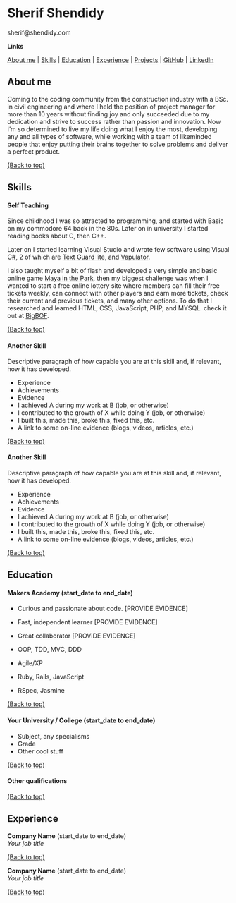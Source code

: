 <h1>Sherif Shendidy</h1> sherif@shendidy.com

**Links**

[About me](#about-me) | [Skills](#skills) | [Education](#education) | [Experience](#experience) | [Projects](#projects) | [GitHub](https://github.com/Shendidy?tab=repositories) | [LinkedIn](www.linkedin.com/in/sherif-shendidy)
##

## About me

Coming to the coding community from the construction industry with a BSc. in civil engineering and where I held the position of project manager for more than 10 years without finding joy and only succeeded due to my dedication and strive to success rather than passion and innovation. Now I’m so determined to live my life doing what I enjoy the most, developing any and all types of software, while working with a team of likeminded people that enjoy putting their brains together to solve problems and deliver a perfect product.

[(Back to top)](#sherif-shendidy)

## Skills

#### Self Teaching

Since childhood I was so attracted to programming, and started with Basic on my commodore 64 back in the 80s. Later on in university I started reading books about C, then C++.

Later on I started learning Visual Studio and wrote few software using Visual C#, 2 of which are [Text Guard lite](http://shendidy.com/software/textguardlite.html), and [Vapulator](https://www.softpedia.com/get/Others/Home-Education/Vapulator.shtml).

I also taught myself a bit of flash and developed a very simple and basic online game [Maya in the Park](http://www.shendidy.com/games/mip.html), then my biggest challenge was when I wanted to start a free online lottery site where members can fill their free tickets weekly, can connect with other players and earn more tickets, check their current and previous tickets, and many other options. To do that I researched and learned HTML, CSS, JavaScript, PHP, and MYSQL. check it out at [BigBOF](https://www.bigbof.com).

[(Back to top)](#sherif-shendidy)

#### Another Skill

Descriptive paragraph of how capable you are at this skill and, if relevant, how it has developed.

- Experience
- Achievements
- Evidence
- I achieved A during my work at B (job, or otherwise)
- I contributed to the growth of X while doing Y (job, or otherwise)
- I built this, made this, broke this, fixed this, etc.
- A link to some on-line evidence (blogs, videos, articles, etc.)

[(Back to top)](#sherif-shendidy)

#### Another Skill

Descriptive paragraph of how capable you are at this skill and, if relevant, how it has developed.

- Experience
- Achievements
- Evidence
- I achieved A during my work at B (job, or otherwise)
- I contributed to the growth of X while doing Y (job, or otherwise)
- I built this, made this, broke this, fixed this, etc.
- A link to some on-line evidence (blogs, videos, articles, etc.)

[(Back to top)](#sherif-shendidy)

## Education

#### Makers Academy (start_date to end_date)

- Curious and passionate about code. [PROVIDE EVIDENCE]
- Fast, independent learner [PROVIDE EVIDENCE]
- Great collaborator [PROVIDE EVIDENCE]

- OOP, TDD, MVC, DDD
- Agile/XP
- Ruby, Rails, JavaScript
- RSpec, Jasmine

[(Back to top)](#sherif-shendidy)

#### Your University / College (start_date to end_date)

- Subject, any specialisms
- Grade
- Other cool stuff

[(Back to top)](#sherif-shendidy)

#### Other qualifications

[(Back to top)](#sherif-shendidy)

## Experience

**Company Name** (start_date to end_date)    
*Your job title*  

[(Back to top)](#sherif-shendidy)

**Company Name** (start_date to end_date)   
*Your job title*  

[(Back to top)](#sherif-shendidy)
